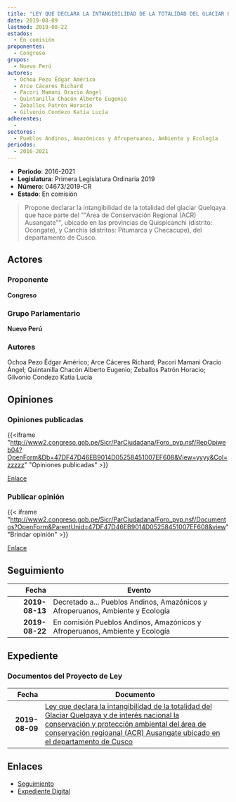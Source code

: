 ```yaml
---
title: "LEY QUE DECLARA LA INTANGIBILIDAD DE LA TOTALIDAD DEL GLACIAR QUELQAYA Y DE INTERÉS NACIONAL LA CONSERVACIÓN Y PROTECCIÓN AMBIENTAL DEL 'ÁREA DE CONSERVACIÓN REGIONAL (ACR) AUSANGATE' UBICADO EN EL DEPARTAMENTO DE CUSCO"
date: 2019-08-09
lastmod: 2019-08-22
estados: 
  - En comisión
proponentes: 
  - Congreso
grupos: 
  - Nuevo Perú
autores: 
  - Ochoa Pezo Édgar Américo
  - Arce Cáceres Richard
  - Pacori Mamani Oracio Ángel
  - Quintanilla Chacón Alberto Eugenio
  - Zeballos Patrón Horacio
  - Gilvonio Condezo Katia Lucía
adherentes: 
  - 
sectores: 
  - Pueblos Andinos, Amazónicos y Afroperuanos, Ambiente y Ecología
periodos: 
  - 2016-2021
---
```


- **Periodo**: 2016-2021
- **Legislatura**: Primera Legislatura Ordinaria 2019
- **Número**: 04673/2019-CR
- **Estado**: En comisión

> Propone declarar la intangibilidad de la totalidad del glaciar Quelqaya que hace parte del ""Área de Conservación Regional (ACR) Ausangate"", ubicado en las provincias de Quispicanchi (distrito: Ocongate), y Canchis (distritos: Pitumarca y Checacupe), del departamento de Cusco.


## Actores

### Proponente

**Congreso**

### Grupo Parlamentario

**Nuevo Perú**

### Autores

Ochoa Pezo Édgar Américo; Arce Cáceres Richard; Pacori Mamani Oracio Ángel; Quintanilla Chacón Alberto Eugenio; Zeballos Patrón Horacio; Gilvonio Condezo Katia Lucía


## Opiniones

### Opiniones publicadas

{{<iframe "http://www2.congreso.gob.pe/Sicr/ParCiudadana/Foro_pvp.nsf/RepOpiweb04?OpenForm&Db=47DF47D46EB9014D05258451007EF608&View=yyyy&Col=zzzzz" "Opiniones publicadas" >}}

[Enlace](http://www2.congreso.gob.pe/Sicr/ParCiudadana/Foro_pvp.nsf/RepOpiweb04?OpenForm&Db=47DF47D46EB9014D05258451007EF608&View=yyyy&Col=zzzzz)
### Publicar opinión

{{< iframe "http://www2.congreso.gob.pe/Sicr/ParCiudadana/Foro_pvp.nsf/Documentos?OpenForm&ParentUnid=47DF47D46EB9014D05258451007EF608&view" "Brindar opinión" >}}

[Enlace](http://www2.congreso.gob.pe/Sicr/ParCiudadana/Foro_pvp.nsf/Documentos?OpenForm&ParentUnid=47DF47D46EB9014D05258451007EF608&view)

## Seguimiento

| Fecha | Evento |
|------:|--------|
| **2019-08-13** | Decretado a... Pueblos Andinos, Amazónicos y Afroperuanos, Ambiente y Ecología|
| **2019-08-22** | En comisión Pueblos Andinos, Amazónicos y Afroperuanos, Ambiente y Ecología|


## Expediente


### Documentos del Proyecto de Ley

| Fecha | Documento |
|------:|--------|
| **2019-08-09** | [Ley que declara la intangibilidad de la totalidad del Glaciar Quelqaya y de interés nacional la conservación y protección ambiental del área de conservación regioanal (ACR) Ausangate ubicado en el departamento de Cusco](http://www.leyes.congreso.gob.pe/Documentos/2016_2021/Proyectos_de_Ley_y_de_Resoluciones_Legislativas/PL046732190809.pdf) |

## Enlaces 

- [Seguimiento](http://www2.congreso.gob.pe/Sicr/TraDocEstProc/CLProLey2016.nsf/f7fff46988ca05b1052578e100829cc7/8c5f32bf7828d6fe05258494006c692c?OpenDocument)
- [Expediente Digital](http://www2.congreso.gob.pe/Sicr/TraDocEstProc/CLProLey2016.nsf/f7fff46988ca05b1052578e100829cc7/8c5f32bf7828d6fe05258494006c692c?OpenDocument&Click=05257FB7005EB655.eb71d0cf91d8294e05256cdf006b5706/$Body/0.1C6C)
